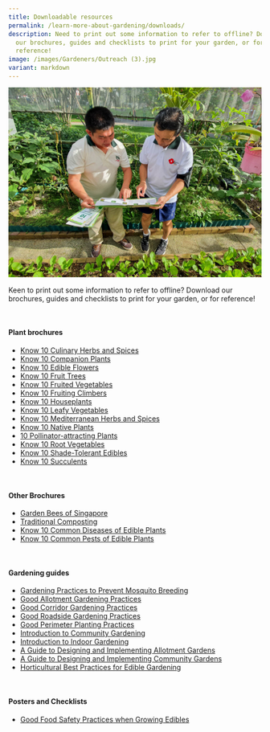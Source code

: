 ```yaml
---
title: Downloadable resources
permalink: /learn-more-about-gardening/downloads/
description: Need to print out some information to refer to offline? Download
  our brochures, guides and checklists to print for your garden, or for
  reference!
image: /images/Gardeners/Outreach (3).jpg
variant: markdown
---
```

<section>
<img title="An NParks officer talking to a Community Gardener about gardening brochures. Photo by Jacqueline Chua." src="/images/Gardeners/Outreach%20(3).jpg">
<p>Keen to print out some information to refer to offline? Download our brochures, guides and checklists to print for your garden, or for reference!</p>
	<br>
	</section>
<section>
<h4>Plant brochures</h4>
<ul>
	<li><a download="" href="/files/know%2010%20culinary%20herbs%20and%20spices.pdf">Know 10 Culinary Herbs and Spices</a></li>
	<li><a href="/files/know%2010%20companion%20plants.pdf">Know 10 Companion Plants</a></li>
	<li><a download="" href="/files/know%2010%20edible%20flowers.pdf">Know 10 Edible Flowers</a></li>
	<li><a download="" href="/files/know%2010%20fruit%20trees.pdf">Know 10 Fruit Trees</a></li>
	<li><a download="" href="/files/know%2010%20fruited%20vegetables.pdf">Know 10 Fruited Vegetables</a></li>
	<li><a download="" href="/files/know%2010%20fruiting%20climbers.pdf">Know 10 Fruiting Climbers</a></li>
	<li><a download="" href="/files/know%2010%20house%20plants.pdf">Know 10 Houseplants</a></li>
	<li><a download="" href="/files/know%2010%20leafy%20vegetables.pdf">Know 10 Leafy Vegetables</a></li>
	<li><a download="" href="/files/know%2010%20mediterranean%20herbs%20and%20spices.pdf">Know 10 Mediterranean Herbs and Spices</a></li>
	<li><a download="" href="/files/know%2010%20native%20plants.pdf">Know 10 Native Plants</a></li>
	<li><a href="/files/10%20pollinator-attracting%20plants.pdf">10 Pollinator-attracting Plants</a></li>
	<li><a download="" href="/files/know%2010%20root%20vegetables.pdf">Know 10 Root Vegetables</a></li>
	<li><a download="" href="/files/know%2010%20shade-tolerant%20edibles%20(readable).pdf">Know 10 Shade-Tolerant Edibles</a></li>	
	<li><a download="" href="/files/know%2010%20succulents.pdf">Know 10 Succulents</a></li>
</ul>
	<br>
</section>
<section>
<h4>Other Brochures</h4>
<ul>
	<li><a download="" href="/files/garden%20bees%20of%20singapore%20211110%20(rev%20b)%20digital.pdf">Garden Bees of Singapore</a></li>	
	<li><a download="" href="/files/traditional%20composting%20(readable).pdf">Traditional Composting</a></li>
	<li><a href="/files/know%2010%20common%20diseases%20of%20edible%20plants.pdf">Know 10 Common Diseases of Edible Plants</a></li>
	<li><a href="/files/know%2010%20common%20pests%20of%20edible%20plants.pdf">Know 10 Common Pests of Edible Plants</a></li>
	</ul>
		<br>
</section>
<section>
<h4>Gardening guides</h4>
<ul>
	<li><a download="" href="/files/gardening%20practices%20to%20prevent%20mosquito%20breeding%20(readable)-1.pdf">Gardening Practices to Prevent Mosquito Breeding</a></li>	
	<li><a download="" href="/files/good%20allotment%20gardening%20practices%20brochure.pdf">Good Allotment Gardening Practices</a></li>			
	<li><a download="" href="/files/good%20corridor%20gardening%20practices.pdf">Good Corridor Gardening Practices</a></li>		
	<li><a download="" href="/files/good%20roadside%20gardening%20practices.pdf">Good Roadside Gardening Practices</a></li>	
	<li><a href="/files/good%20perimeter%20planting%20practices.pdf">Good Perimeter Planting Practices</a></li>			
	<li><a href="/files/introduction%20to%20community%20gardening.pdf">Introduction to Community Gardening</a></li>
	<li><a download="" href="/files/introduction%20to%20indoor%20gardening.pdf">Introduction to Indoor Gardening</a></li>	
	<li><a target="_blank" href="https://go.gov.sg/allotment-guide">A Guide to Designing and Implementing Allotment Gardens</a></li>	
	<li><a target="_blank" href="https://go.gov.sg/community-garden-design">A Guide to Designing and Implementing Community Gardens</a></li>	
	<li><a target="_blank" href="https://go.gov.sg/best-practices-edible-gardening">Horticultural Best Practices for Edible Gardening</a></li>	
</ul>
		<br>
</section>
<section>
<h4>Posters and Checklists</h4>
	<ul>
	<li><a download="" href="/files/good%20food%20safety%20practices%20when%20growing%20edibles%20poster.pdf">Good Food Safety Practices when Growing Edibles</a></li>	
</ul>
		<br>
</section>